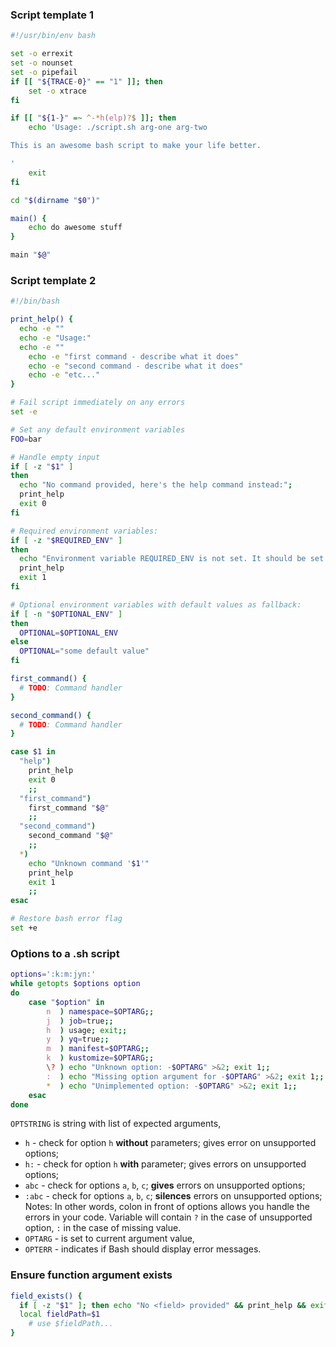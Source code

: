 ### Script template 1

```bash
#!/usr/bin/env bash

set -o errexit
set -o nounset
set -o pipefail
if [[ "${TRACE-0}" == "1" ]]; then
    set -o xtrace
fi

if [[ "${1-}" =~ ^-*h(elp)?$ ]]; then
    echo 'Usage: ./script.sh arg-one arg-two

This is an awesome bash script to make your life better.

'
    exit
fi

cd "$(dirname "$0")"

main() {
    echo do awesome stuff
}

main "$@"
```

### Script template 2

```bash
#!/bin/bash

print_help() {
  echo -e ""
  echo -e "Usage:"
  echo -e ""
	echo -e "first command - describe what it does"
	echo -e "second command - describe what it does"
	echo -e "etc..."
}

# Fail script immediately on any errors
set -e

# Set any default environment variables
FOO=bar

# Handle empty input
if [ -z "$1" ]
then
  echo "No command provided, here's the help command instead:";
  print_help
  exit 0
fi

# Required environment variables:
if [ -z "$REQUIRED_ENV" ]
then
  echo "Environment variable REQUIRED_ENV is not set. It should be set to TODO";
  print_help
  exit 1
fi

# Optional environment variables with default values as fallback:
if [ -n "$OPTIONAL_ENV" ]
then
  OPTIONAL=$OPTIONAL_ENV
else
  OPTIONAL="some default value"
fi

first_command() {
  # TODO: Command handler
}

second_command() {
  # TODO: Command handler
}

case $1 in
  "help")
    print_help
    exit 0
    ;;
  "first_command")
    first_command "$@"
    ;;
  "second_command")
    second_command "$@"
    ;;
  *)
    echo "Unknown command '$1'"
    print_help
    exit 1
    ;;
esac

# Restore bash error flag
set +e
```

### Options to a .sh script

```bash
options=':k:m:jyn:'
while getopts $options option
do
    case "$option" in
        n  ) namespace=$OPTARG;;
        j  ) job=true;;
        h  ) usage; exit;;
        y  ) yq=true;;
        m  ) manifest=$OPTARG;;
        k  ) kustomize=$OPTARG;;
        \? ) echo "Unknown option: -$OPTARG" >&2; exit 1;;
        :  ) echo "Missing option argument for -$OPTARG" >&2; exit 1;;
        *  ) echo "Unimplemented option: -$OPTARG" >&2; exit 1;;
    esac
done
```

`OPTSTRING` is string with list of expected arguments,

- `h` - check for option `h` **without** parameters; gives error on unsupported options;
- `h:` - check for option `h` **with** parameter; gives errors on unsupported options;
- `abc` - check for options `a`, `b`, `c`; **gives** errors on unsupported options;
- `:abc` - check for options `a`, `b`, `c`; **silences** errors on unsupported options;
  Notes: In other words, colon in front of options allows you handle the errors in your code. Variable will contain `?` in the case of unsupported option, `:` in the case of missing value.
- `OPTARG` - is set to current argument value,
- `OPTERR` - indicates if Bash should display error messages.

### Ensure function argument exists

```bash
field_exists() {
  if [ -z "$1" ]; then echo "No <field> provided" && print_help && exit 1; fi
  local fieldPath=$1
	# use $fieldPath...
}
```
